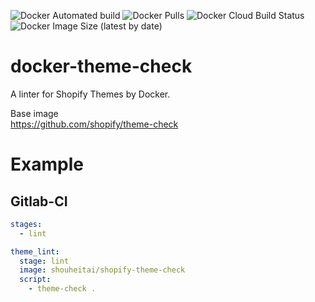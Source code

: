 ![Docker Automated build](https://img.shields.io/docker/automated/shouheitai/shopify-theme-check)
![Docker Pulls](https://img.shields.io/docker/pulls/shouheitai/shopify-theme-check)
![Docker Cloud Build Status](https://img.shields.io/docker/cloud/build/shouheitai/shopify-theme-check)
![Docker Image Size (latest by date)](https://img.shields.io/docker/image-size/shouheitai/shopify-theme-check)

# docker-theme-check
A linter for Shopify Themes by Docker.

Base image  
https://github.com/shopify/theme-check

# Example
## Gitlab-CI
```yml
stages:
  - lint

theme_lint:
  stage: lint
  image: shouheitai/shopify-theme-check
  script:
    - theme-check .

```


